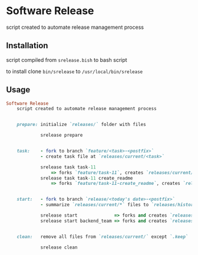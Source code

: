 # Software Release

script created to automate release management process

## Installation

script compiled from `srelease.bish` to bash script

to install clone `bin/srelease` to `/usr/local/bin/srelease`

## Usage

```ruby
Software Release
    script created to automate release management process


    prepare: initialize `releases/` folder with files

             srelease prepare


    task:    - fork to branch `feature/<task>-<postfix>`
             - create task file at `releases/current/<task>`

             srelease task task-11
                 => forks `feature/task-11`, creates `releases/current/task-11`
             srelease task task-11 create_readme
                 => forks `feature/task-11-create_readme`, creates `releases/current/task-11`


    start:   - fork to branch `release/<today's date>-<postfix>`
             - summarize `releases/current/*` files to `releases/history/<branch name>`

             srelease start              => forks and creates `releases/history/2017-02-05`
             srelease start backend_team => forks and creates `releases/history/2017-02-05-backend_team`


    clean:   remove all files from `releases/current/` except `.keep`

             srelease clean
```
